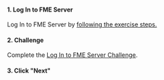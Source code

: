 <head><base target="_blank"> </head>

#### 1. Log In to FME Server

Log In to FME Server by [following the exercise steps.](https://safe.my.trailhead.com/content/safe/modules/publish-workflows-to-the-web/log-in-to-fme-server?trail_id=trail-publish-workflows-to-the-web)

#### 2. Challenge

Complete the [Log In to FME Server Challenge](https://safe.my.trailhead.com/content/safe/modules/publish-workflows-to-the-web/log-in-to-fme-server?trail_id=trail-publish-workflows-to-the-web#challenge).

#### 3. Click "Next"


